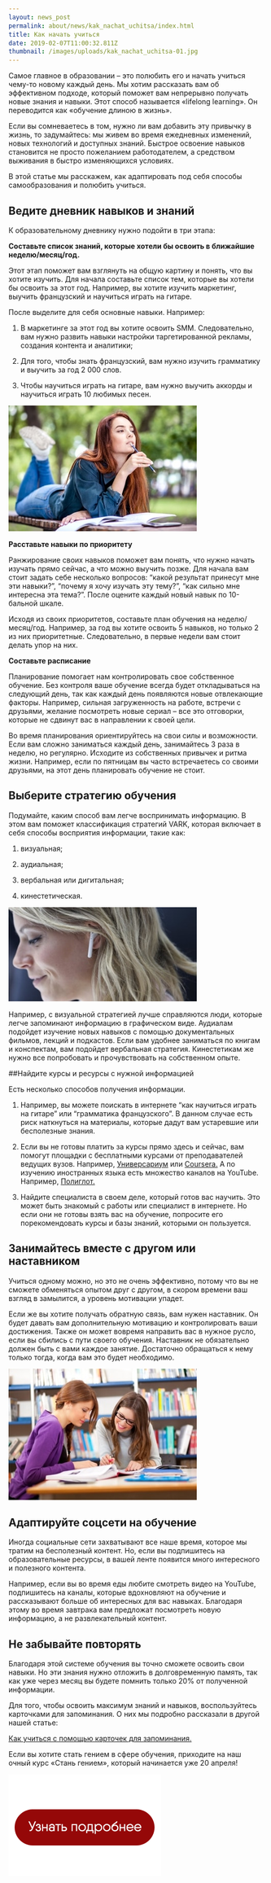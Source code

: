 ```yaml
---
layout: news_post
permalink: about/news/kak_nachat_uchitsa/index.html
title: Как начать учиться
date: 2019-02-07T11:00:32.811Z
thumbnail: /images/uploads/kak_nachat_uchitsa-01.jpg
---
```

Самое главное в образовании – это полюбить его и начать учиться чему-то новому каждый день. Мы хотим рассказать вам об эффективном подходе, который поможет вам непрерывно получать новые знания и навыки. Этот способ называется «lifelong learning». Он переводится как «обучение длиною в жизнь».

Если вы сомневаетесь в том, нужно ли вам добавить эту привычку в жизнь, то задумайтесь: мы живем во время ежедневных изменений, новых технологий и доступных знаний. Быстрое освоение навыков становится не просто пожеланием работодателем, а средством выживания в быстро изменяющихся условиях.

В этой статье мы расскажем, как адаптировать под себя способы самообразования и полюбить учиться.

## Ведите дневник навыков и знаний

К образовательному дневнику нужно подойти в три этапа:

**Составьте список знаний, которые хотели бы освоить в ближайшие неделю/месяц/год.**

Этот этап поможет вам взглянуть на общую картину и понять, что вы хотите изучить. Для начала составьте список тем, которые вы хотели бы освоить за этот год. Например, вы хотите изучить маркетинг, выучить французский и научиться играть на гитаре.

После выделите для себя основные навыки. Например:

1. В маркетинге за этот год вы хотите освоить SMM. Следовательно, вам нужно развить навыки настройки таргетированной рекламы, создания контента и аналитики;

2. Для того, чтобы знать французский, вам нужно изучить грамматику и выучить за год 2 000 слов.

3. Чтобы научиться играть на гитаре, вам нужно выучить аккорды и научиться играть 10 любимых песен.

![](/images/uploads/kak_nachat_uchitsa-02.jpg)

**Расставьте навыки по приоритету**

Ранжирование своих навыков поможет вам понять, что нужно начать изучать прямо сейчас, а что можно выучить позже. Для начала вам стоит задать себе несколько вопросов: “какой результат принесут мне эти навыки?”, “почему я хочу изучать эту тему?”, “как сильно мне интересна эта тема?”. После оцените каждый новый навык по 10-бальной шкале.

Исходя из своих приоритетов, составьте план обучения на неделю/месяц/год. Например, за год вы хотите освоить 5 навыков, но только 2 из них приоритетные. Следовательно, в первые недели вам стоит делать упор на них.

**Составьте расписание**

Планирование помогает нам контролировать свое собственное обучение. Без контроля ваше обучение всегда будет откладываться на следующий день, так как каждый день появляются новые отвлекающие факторы. Например, сильная загруженность на работе, встречи с друзьями, желание посмотреть новые сериал – все это отговорки, которые не сдвинут вас в направлении к своей цели.

Во время планирования ориентируйтесь на свои силы и возможности. Если вам сложно заниматься каждый день, занимайтесь 3 раза в неделю, но регулярно. Исходите из собственных привычек и ритма жизни. Например, если по пятницам вы часто встречаетесь со своими друзьями, на этот день планировать обучение не стоит.

## Выберите стратегию обучения

Подумайте, каким способ вам легче воспринимать информацию. В этом вам поможет классификация стратегий VARK, которая включает в себя способы восприятия информации, такие как:

1. визуальная;

2. аудиальная;

3. вербальная или дигитальная;

4. кинестетическая.

![](/images/uploads/kak_nachat_uchitsa-03.jpg)

Например, с визуальной стратегией лучше справляются люди, которые легче запоминают информацию в графическом виде. Аудиалам подойдет изучение новых навыков с помощью документальных фильмов, лекций и подкастов. Если вам удобнее заниматься по книгам и конспектам, вам подойдет вербальная стратегия. Кинестетикам же нужно все попробовать и прочувствовать на собственном опыте.

##Найдите курсы и ресурсы с нужной информацией

Есть несколько способов получения информации.

1. Например, вы можете поискать в интернете “как научиться играть на гитаре” или “грамматика французского”. В данном случае есть риск наткнуться на материалы, которые дадут вам устаревшие или бесполезные знания.

2. Если вы не готовы платить за курсы прямо здесь и сейчас, вам помогут площадки с бесплатными курсами от преподавателей ведущих вузов. Например, [Универсариум](https://universarium.org/) или [Coursera.](https://ru.coursera.org/) А по изучению иностранных языка есть множество каналов на YouTube. Например, [Полиглот.](https://www.youtube.com/channel/UCik7MxUtSXXfT-f_78cQRfQ/playlists?sort=dd&view=50&shelf_id=11)

3. Найдите специалиста в своем деле, который готов вас научить. Это может быть знакомый с работы или специалист в интернете. Но если они не готовы взять вас на обучение, попросите его порекомендовать курсы и базы знаний, которыми он пользуется.

## Занимайтесь вместе с другом или наставником

Учиться одному можно, но это не очень эффективно, потому что вы не сможете обменяться опытом друг с другом, в скором времени ваш взгляд в замылится, а уровень мотивации упадет.

Если же вы хотите получать обратную связь, вам нужен наставник. Он будет давать вам дополнительную мотивацию и контролировать ваши достижения. Также он может вовремя направить вас в нужное русло, если вы сбились с пути своего обучения. Наставник не обязательно должен быть с вами каждое занятие. Достаточно обращаться к нему только тогда, когда вам это будет необходимо.

![](/images/uploads/kak_nachat_uchitsa-04.jpg)

## Адаптируйте соцсети на обучение

Иногда социальные сети захватывают все наше время, которое мы тратим на бесполезный контент. Но, если вы подпишитесь на образовательные ресурсы, в вашей ленте появится много интересного и полезного контента.

Например, если вы во время еды любите смотреть видео на YouTube, подпишитесь на каналы, которые вдохновляют на обучение и рассказывают больше об интересных для вас навыках. Благодаря этому во время завтрака вам предложат посмотреть новую информацию, а не развлекательный контент.

## Не забывайте повторять

Благодаря этой системе обучения вы точно сможете освоить свои навыки. Но эти знания нужно отложить в долговременную память, так как уже через месяц вы будете помнить только 20% от полученной информации.

Для того, чтобы освоить максимум знаний и навыков, воспользуйтесь карточками для запоминания. О них мы подробно рассказали в другой нашей статье:

[Как учиться с помощью карточек для запоминания.](https://advance-club.ru/news/kak_uchitsya_s_pomoshhyu_kartochek_dlya_zapominaniya.html)

Если вы хотите стать гением в сфере обучения, приходите на наш очный курс «Стань гением», который начинается уже 20 апреля!

[![](/images/uploads/kak_nachat_uchitsa-05.jpg)](https://advance-club.ru/course/stan_geniem-spb/)